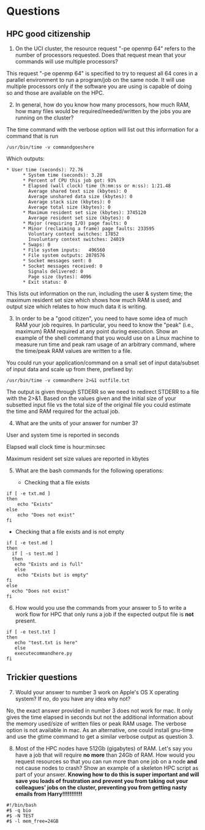 # Questions

## HPC good citizenship

1. On the UCI cluster, the resource request "-pe openmp 64" refers to the number of processors requested.  Does that
   request mean that your commands will use multiple processors?
   
This request "-pe openmp 64" is specified to try to request all 64 cores in a parallel environment to run a program/job  on the same node. It will use multiple processors only if the software you are using is capable of doing so and those are available on the HPC.
  
2. In general, how do you know how many processors, how much RAM, how many files would be required/needed/written by the
   jobs you are running on the cluster?
   
The time command with the verbose option will list out this information for a command that is run

```
/usr/bin/time -v commandgoeshere
```

Which outputs:

```
* User time (seconds): 72.76
      * System time (seconds): 3.28
      * Percent of CPU this job got: 93%
      * Elapsed (wall clock) time (h:mm:ss or m:ss): 1:21.48
        Average shared text size (kbytes): 0
        Average unshared data size (kbytes): 0
        Average stack size (kbytes): 0
        Average total size (kbytes): 0
      * Maximum resident set size (kbytes): 3745120
        Average resident set size (kbytes): 0
      * Major (requiring I/O) page faults: 0
      * Minor (reclaiming a frame) page faults: 233595
        Voluntary context switches: 17852
        Involuntary context switches: 24019
      * Swaps: 0
      * File system inputs:   496560
      * File system outputs: 2878576
      * Socket messages sent: 0
      * Socket messages received: 0
        Signals delivered: 0
        Page size (bytes): 4096
      * Exit status: 0
```
  
This lists out information on the run, including the user & system time; the maximum resident set size which shows how much RAM is used; and output size which relates to how much data it is writing.

3. In order to be a "good citizen", you need to have some idea of much RAM your job requires.  In particular, you need
   to know the "peak" (i.e., maximum) RAM required at any point during execution.  Show an example of the shell command
   that you would use on a Linux machine to measure run time and peak ram usage of an arbitrary command, where the time/peak            RAM values are written to a file.

You could run your application/command on a small set of input data/subset of input data and scale up from there, prefixed by:

```
/usr/bin/time -v commandhere 2>&1 outfile.txt
```

The output is given through STDERR so we need to redirect STDERR to a file with the 2>&1. Based on the values given and the initial size of your subsetted input file vs the total size of the original file you could estimate the time and RAM required for the actual job.

   
4. What are the units of your answer for number 3?

User and system time is reported in seconds

Elapsed wall clock time is hour:min:sec

Maximum resident set size values are reported in kbytes

5. What are the bash commands for the following operations:

    * Checking that a file exists
    
```
if [ -e txt.md ]
then
    echo "Exists"
else
    echo "Does not exist"
fi
```
    
   * Checking that a file exists and is not empty
    
```
if [ -e test.md ]
then
  if [ -s test.md ]
  then
   echo "Exists and is full"
   else
    echo "Exists but is empty"
fi
else
  echo "Does not exist"
fi
```

6. How would you use the commands from your answer to 5 to write a work flow for HPC that only runs a job if the
   expected output file is **not** present.

```
if [ -e test.txt ]
then
   echo "test.txt is here"
   else
   executecommandhere.py
fi
```

## Trickier questions

7. Would your answer to number 3 work on Apple's OS X operating system?  If no, do you have any idea why not? 

No, the exact answer provided in number 3 does not work for mac. It only gives the time elapsed in seconds but not the  additional information about the memory used/size of written files or peak RAM usage. The verbose option is not available in mac. As an alternative, one could install gnu-time and use the gtime command to get a similar verbose output as question 3.

8. Most of the HPC nodes have 512Gb (gigabytes) of RAM. Let's say you have a job that will require **no more** than 24Gb
   of RAM.  How would you request resources so that you can run more than one job on a node **and** not cause nodes to
   crash?  Show an example of a skeleton HPC script as part of your answer.  **Knowing how to do this is super important
   and will save you loads of frustration and prevent you from taking out your colleagues' jobs on the cluster,
   preventing you from getting nasty emails from Harry!!!!!!!!!!!**

```
#!/bin/bash
#$ -q bio
#$ -N TEST
#$ -l mem_free=24GB
```
